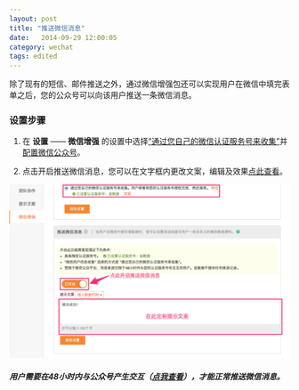 ```yaml
---
layout: post
title: "推送微信消息"
date:   2014-09-29 12:00:05
category: wechat
tags: edited
---
```


除了现有的短信、邮件推送之外，通过微信增强包还可以实现用户在微信中填完表单之后，您的公众号可以向该用户推送一条微信消息。

### 设置步骤

1. 在 **设置** —— **微信增强** 的设置中选择[“通过您自己的微信认证服务号来收集”](wechat-personal-info.html#collect-by-yours)并[配置微信公众号](wechat-config.html)。

2. 点击开启推送微信消息，您可以在文字框内更改文案，编辑及效果[点此查看](customize.html#text-after)。

![](/images/wechat-push-1.png)

##### 用户需要在48小时内与公众号产生交互（[点我查看](http://mp.weixin.qq.com/wiki/index.php?title=%E5%8F%91%E9%80%81%E5%AE%A2%E6%9C%8D%E6%B6%88%E6%81%AF)），才能正常推送微信消息。
